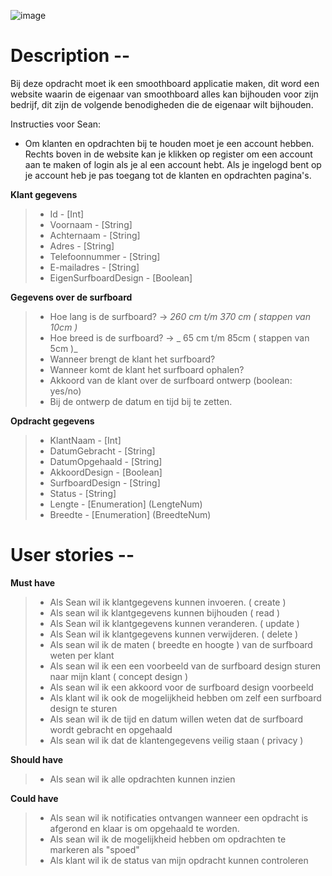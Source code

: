 ![image](https://github.com/MistrBrend/Smoothboard/assets/104073696/f3b32325-9846-43f0-ad7b-8a20a86d27aa)



# Description --

Bij deze opdracht moet ik een smoothboard applicatie maken, dit word een website waarin de eigenaar van smoothboard alles kan bijhouden voor zijn bedrijf, dit zijn de volgende benodigheden die de eigenaar wilt bijhouden.

Instructies voor Sean:
 - Om klanten en opdrachten bij te houden moet je een account hebben. Rechts boven in de website kan je klikken op register om een account aan te maken of login als je al een account hebt. Als je ingelogd bent op je account heb je pas toegang tot de klanten en opdrachten pagina's.

**Klant gegevens**
> - Id - [Int]
> - Voornaam - [String]
> - Achternaam - [String]
> - Adres - [String]
> - Telefoonnummer - [String]
> - E-mailadres - [String]
> - EigenSurfboardDesign - [Boolean]

 

**Gegevens over de surfboard** 
> - Hoe lang is de surfboard?    ->    _260 cm  t/m 370 cm ( stappen van 10cm )_ 
> - Hoe breed is de surfboard?   ->    _ 65 cm t/m 85cm ( stappen van 5cm )_  
> - Wanneer brengt de klant het surfboard? 
> - Wanneer komt de klant het surfboard ophalen?	 
> - Akkoord van de klant over de surfboard ontwerp (boolean: yes/no)
> - Bij de ontwerp de datum en tijd bij te zetten. 

**Opdracht gegevens** 
> - KlantNaam - [Int]
> - DatumGebracht - [String]
> - DatumOpgehaald - [String]
> - AkkoordDesign - [Boolean]
> - SurfboardDesign - [String]
> - Status - [String]
> - Lengte - [Enumeration] (LengteNum)
> - Breedte - [Enumeration] (BreedteNum)

# User stories --

**Must have**
> - Als Sean wil ik klantgegevens kunnen invoeren. ( create )
> - Als sean wil ik klantgegevens kunnen bijhouden ( read )
> - Als Sean wil ik klantgegevens kunnen veranderen. ( update )
> - Als Sean wil ik klantgegevens kunnen verwijderen. ( delete )
> - Als sean wil ik de maten ( breedte en hoogte ) van de surfboard weten per klant
> - Als sean wil ik een een voorbeeld van de surfboard design sturen naar mijn klant ( concept design )
> - Als sean wil ik een akkoord voor de surfboard design voorbeeld
> - Als klant wil ik ook de mogelijkheid hebben om zelf een surfboard design te sturen
> - Als sean wil ik de tijd en datum willen weten dat de surfboard wordt gebracht en opgehaald
> - Als sean wil ik dat de klantengegevens veilig staan ( privacy )
  
**Should have**
> - Als sean wil ik alle opdrachten kunnen inzien

**Could have**
> - Als sean wil ik notificaties ontvangen wanneer een opdracht is afgerond en klaar is om opgehaald te worden.
> - Als sean wil ik de mogelijkheid hebben om opdrachten te markeren als "spoed"
> - Als klant wil ik de status van mijn opdracht kunnen controleren


